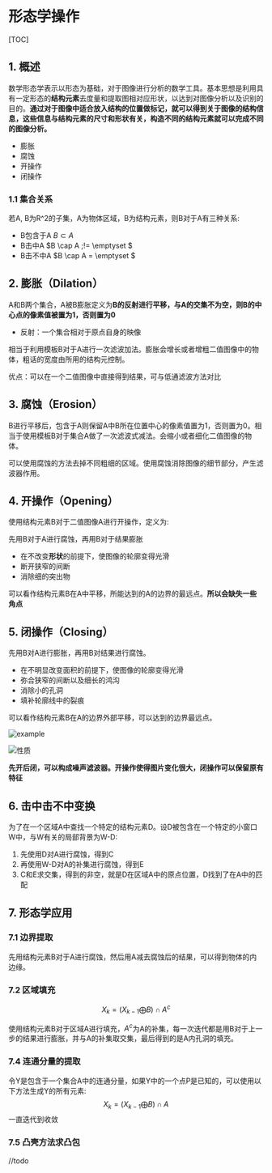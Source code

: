 # 形态学操作

[TOC]

## 1. 概述

数学形态学表示以形态为基础，对于图像进行分析的数学工具。基本思想是利用具有一定形态的**结构元素**去度量和提取图相对应形状，以达到对图像分析以及识别的目的。**通过对于图像中适合放入结构的位置做标记，就可以得到关于图像的结构信息，这些信息与结构元素的尺寸和形状有关，构造不同的结构元素就可以完成不同的图像分析。**

+ 膨胀
+ 腐蚀
+ 开操作
+ 闭操作

### 1.1 集合关系

若A, B为R^2的子集，A为物体区域，B为结构元素，则B对于A有三种关系:

+ B包含于A $B \subset A$
+ B击中A   $B \cap A \;!= \emptyset $
+ B击不中A $B \cap A = \emptyset $ 

## 2. 膨胀（Dilation）

A和B两个集合，A被B膨胀定义为**B的反射进行平移，与A的交集不为空，则B的中心点的像素值被置为1，否则置为0** 

+ 反射：一个集合相对于原点自身的映像

相当于利用模板B对于A进行一次滤波加法。膨胀会增长或者增粗二值图像中的物体，粗话的宽度由所用的结构元控制。

优点：可以在一个二值图像中直接得到结果，可与低通滤波方法对比

## 3. 腐蚀（Erosion）

B进行平移后，包含于A则保留A中B所在位置中心的像素值置为1，否则置为0。相当于使用模板B对于集合A做了一次滤波式减法。会缩小或者细化二值图像的物体。

可以使用腐蚀的方法去掉不同粗细的区域。使用腐蚀消除图像的细节部分，产生滤波器作用。

## 4. 开操作（Opening）

使用结构元素B对于二值图像A进行开操作，定义为:

先用B对于A进行腐蚀，再用B对于结果膨胀

+ 在不改变**形状**的前提下，使图像的轮廓变得光滑
+ 断开狭窄的间断
+ 消除细的突出物

可以看作结构元素B在A中平移，所能达到的A的边界的最远点。**所以会缺失一些角点**

## 5. 闭操作（Closing）

先用B对A进行膨胀，再用B对结果进行腐蚀。

+ 在不明显改变面积的前提下，使图像的轮廓变得光滑
+ 弥合狭窄的间断以及细长的鸿沟
+ 消除小的孔洞
+ 填补轮廓线中的裂痕

可以看作结构元素B在A的边界外部平移，可以达到的边界最远点。

![example](http://media.innohub.top/190524-oc.png)

![性质](http://media.innohub.top/190524-per.png)

**先开后闭，可以构成噪声滤波器。开操作使得图片变化很大，闭操作可以保留原有特征**

## 6. 击中击不中变换

为了在一个区域A中查找一个特定的结构元素D。设D被包含在一个特定的小窗口W中，与W有关的局部背景为W-D:

1. 先使用D对A进行腐蚀，得到C
2. 再使用W-D对A的补集进行腐蚀，得到E
3. C和E求交集，得到的非空，就是D在区域A中的原点位置，D找到了在A中的匹配

## 7. 形态学应用

### 7.1 边界提取

先用结构元素B对于A进行腐蚀，然后用A减去腐蚀后的结果，可以得到物体的内边缘。

### 7.2 区域填充

$$
X_k = (X_{k-1} \bigoplus B) \cap A^c
$$

使用结构元素B对于区域A进行填充，$A^c$为A的补集，每一次迭代都是用B对于上一步的结果进行膨胀，并与A的补集取交集，最后得到的是A内孔洞的填充。

### 7.4 连通分量的提取

令Y是包含于一个集合A中的连通分量，如果Y中的一个点P是已知的，可以使用以下方法生成Y的所有元素:
$$
X_k = (X_{k-1} \bigoplus B) \cap A
$$
一直迭代到收敛

### 7.5 凸壳方法求凸包

//todo


